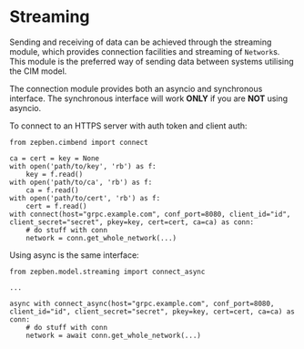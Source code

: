 # Streaming #
Sending and receiving of data can be achieved through the streaming module, which provides connection facilities and streaming of `Network`s. This module is the preferred way of sending data between systems utilising the CIM model.

The connection module provides both an asyncio and synchronous interface. The synchronous interface will work **ONLY** if you are **NOT** using asyncio.

To connect to an HTTPS server with auth token and client auth:

    from zepben.cimbend import connect
    
    ca = cert = key = None
    with open('path/to/key', 'rb') as f:
        key = f.read()
    with open('path/to/ca', 'rb') as f:
        ca = f.read()
    with open('path/to/cert', 'rb') as f:
        cert = f.read()
    with connect(host="grpc.example.com", conf_port=8080, client_id="id", client_secret="secret", pkey=key, cert=cert, ca=ca) as conn:
        # do stuff with conn
        network = conn.get_whole_network(...)
       
Using async is the same interface:

    from zepben.model.streaming import connect_async
    
    ... 
    
    async with connect_async(host="grpc.example.com", conf_port=8080, client_id="id", client_secret="secret", pkey=key, cert=cert, ca=ca) as conn:
        # do stuff with conn
        network = await conn.get_whole_network(...)


